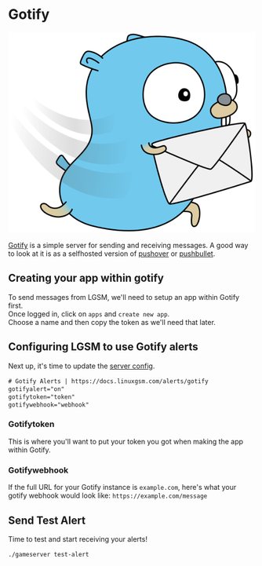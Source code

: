 # Gotify

![](../.gitbook/assets/gotify-logo.png)

[Gotify](https://gotify.net/) is a simple server for sending and receiving messages. A good way to look at it is as a selfhosted version of [pushover](https://pushover.net/) or [pushbullet](https://www.pushbullet.com/).

## Creating your app within gotify

To send messages from LGSM, we'll need to setup an app within Gotify first.  
Once logged in, click on `apps` and `create new app`.  
Choose a name and then copy the token as we'll need that later.

## Configuring LGSM to use Gotify alerts

Next up, it's time to update the [server config](../configuration/linuxgsm-config#common-cfg).

```
# Gotify Alerts | https://docs.linuxgsm.com/alerts/gotify
gotifyalert="on"
gotifytoken="token"
gotifywebhook="webhook"
```

### Gotifytoken

This is where you'll want to put your token you got when making the app within Gotify.

### Gotifywebhook

If the full URL for your Gotify instance is `example.com`, here's what your gotify webhook would look like: `https://example.com/message`

## Send Test Alert

Time to test and start receiving your alerts!

```
./gameserver test-alert
```
